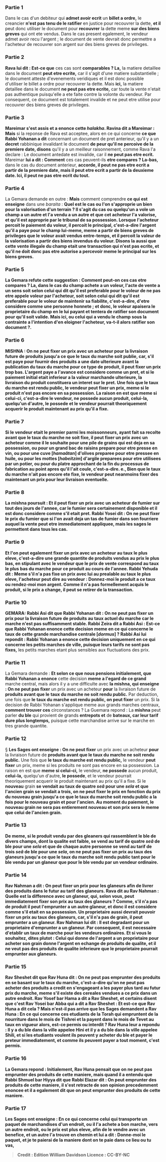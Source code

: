 
### Partie 1
Dans le cas d'un debiteur qui <b>admet avoir ecrit</b> un <b>billet a ordre,</b> le creancier <b>n'est pas tenu de le ratifier</b> en justice pour recouvrer la dette, <b>et il</b> peut donc utiliser le document pour <b>recouvrer</b> la dette meme <b>sur des biens greves</b> qui ont ete vendus. Dans le cas present egalement, le vendeur admet avoir recu l'argent ; le document de vente devrait donc permettre a l'acheteur de recouvrer son argent sur des biens greves de privileges.

### Partie 2
<b>Rava lui dit : Est-ce que</b> ces cas sont <b>comparables ? La,</b> la matiere detaillee dans le document <b>peut etre ecrite,</b> car il s'agit d'une matiere substantielle ; le document atteste d'evenements veridiques et il est donc possible d'utiliser le billet a ordre pour recouvrer la dette. Mais <b>ici,</b> la matiere detaillee dans le document <b>ne peut pas etre ecrite,</b> car toute la vente n'etait pas authentique puisqu'elle a ete faite contre la volonte du vendeur. Par consequent, ce document est totalement invalide et ne peut etre utilise pour recouvrer des biens greves de privileges.

### Partie 3
<b>Mareimar s'est assis et a enonce cette <i>halakha</i>. Ravina dit a Mareimar : Mais</b> si la reponse de Rava est acceptee, alors en ce qui concerne <b>ce que Rabbi Yohanan a dit</b> concernant un document de pret anterieur, qu'il y a un <b>decret</b> rabbinique invalidant le document <b>de peur qu'il ne percoive de la premiere date, disons</b> qu'il y a un meilleur raisonnement, comme Rava l'a declare : Le document antedate est invalide, car il <b>ne peut pas etre ecrit.</b> Mareimar <b>lui a dit : Comment</b> ces cas peuvent-ils <b>etre compares ? La-bas,</b> dans le cas du document anterieur, <b>accorde, il peut ne pas etre ecrit a partir de la premiere date, mais il peut etre ecrit a partir de la deuxieme date. Ici, il peut ne pas etre ecrit du tout.</b>

### Partie 4
La Gemara demande en outre : <b>Mais</b> comment comprendre <b>ce qui est enseigne</b> dans une <i>baraita</i> : <b>Quel est le cas ou l'on s'approprie un bien <b>pour</b> la <b>valorisation d'un terrain ?</b> Il s'agit du cas ou <b>quelqu'un a vole un champ a un autre et l'a vendu a un autre</b> et que cet acheteur l'a <b>valorise, et qu'il est approprie</b> par le tribunal <b>de sa possession. Lorsque</b> l'acheteur <b>percoit</b> le paiement du voleur, <b>il percoit le principal,</b> c'est-a-dire l'argent qu'il a paye pour le champ lui-meme, meme <b>a partir de biens greves de privileges</b> que le voleur avait vendus entre-temps, <b>et il percoit</b> la valeur de la <b>valorisation a partir</b> des <b>biens invendus du voleur. Disons</b> la aussi que cette vente illegale du champ etait une transaction qui n'est <b>pas ecrite,</b> et qu'il ne doit donc pas etre autorise a percevoir meme le principal sur les biens greves.

### Partie 5
La Gemara refute cette suggestion : <b>Comment peut-on</b> ces cas <b>etre compares ? La,</b> dans le cas du champ achete a un voleur, l'acte de vente a un sens <b>soit selon celui qui dit qu'il est preferable pour</b> le voleur <b>de ne pas etre appele voleur</b> par l'acheteur, <b>soit selon celui qui dit qu'il est preferable pour</b> le voleur <b>de maintenir sa fiabilite,</b> c'est-a-dire, d'etre considere comme une personne honnete ; et donc, le voleur <b>apaisera le proprietaire du champ</b> en le lui payant <b>et</b> tentera de <b>ratifier son document</b> pour qu'il soit valide. Mais <b>ici,</b> ou celui qui a vendu le champ sous la contrainte <b>a l'intention d'en eloigner</b> l'acheteur, va-t-il alors <b>ratifier son document ?</b>.

### Partie 6
<strong>MISHNA :</strong> <b>On ne peut fixer</b> un prix avec un acheteur <b>pour</b> la livraison future de <b>produits jusqu'a ce que le</b> <b>taux du marche soit publie,</b> car, s'il est paye pour fournir des produits a une date ulterieure avant la publication du taux du marche pour ce type de produit, il peut fixer un prix trop bas. L'argent paye a l'avance est considere comme un pret, et si le paiement initial etait inferieur a la valeur marchande ulterieure, la livraison du produit constituera un interet sur le pret. Une fois que <b>le</b> <b>taux du marche est rendu public,</b> le vendeur <b>peut fixer</b> un prix, meme si le produit n'est pas encore en sa possession. La raison en est que <b>meme si celui-ci,</b> c'est-a-dire le vendeur, <b>ne possede</b> aucun produit, <b>celui-la,</b> quelqu'un d'autre, <b>le possede</b> et le vendeur pourrait theoriquement acquerir le produit maintenant au prix qu'il a fixe.

### Partie 7
Si le vendeur <b>etait le premier parmi les moissonneurs,</b> ayant fait sa recolte avant que le taux du marche ne soit fixe, il <b>peut fixer</b> un prix <b>avec</b> un acheteur comme il le souhaite <b>pour une pile</b> de grains qui est deja en sa possession, <b>ou pour</b> un grand <b>bac de raisins</b> prepare pour etre presse en vin, <b>ou pour une cuve [<i>hamaâtan</i>] d'olives</b> preparee pour etre pressee en huile, <b>ou pour les mottes [<i>habeitzim</i>]</b> d'argile preparees pour etre utilisees <b>par un potier, ou pour du platre</b> approchant de la fin du processus de fabrication au point <b>apres qu'il l'ait coule,</b> c'est-a-dire. e., Bien que le taux du marche n'ait pas encore ete fixe, le vendeur peut neanmoins fixer des maintenant un prix pour leur livraison eventuelle.

### Partie 8
La mishna poursuit : <b>Et il peut fixer</b> un prix <b>avec</b> un acheteur <b>de fumier</b> sur <b>tout</b> des <b>jours de l'annee,</b> car le fumier sera certainement disponible et il est donc considere comme s'il etait pret. <b>Rabbi Yosei dit : On ne peut fixer</b> le prix <b>du fumier que si l'on</b> avait deja <b>un tas <b>de fumier dans</b> son <b>fourriere</b> auquel la vente peut etre immediatement appliquee, <b>mais les sages le permettent</b> dans tous les cas.

### Partie 9
<b>Et l'on peut</b> egalement <b>fixer</b> un prix <b>avec</b> un acheteur <b>au taux le plus eleve,</b> c'est-a-dire une grande quantite de produits vendus au prix le plus bas, en stipulant avec le vendeur que le prix de vente correspond au taux le plus bas du marche pour ce produit au cours de l'annee. <b>Rabbi Yehuda dit : Meme s'il n'a pas fixe</b> un prix <b>avec lui</b> au prealable <b>au taux le plus eleve,</b> l'acheteur <b>peut dire</b> au vendeur : <b>Donnez-moi</b> le produit <b>a ce</b> taux <b>ou rendez-moi</b> <b>mon argent.</b> Comme il n'a pas formellement acquis le produit, si le prix a change, il peut se retirer de la transaction.

### Partie 10
<strong>GEMARA:</strong> <b>Rabbi Asi dit</b> que <b>Rabbi Yohanan dit : On ne peut pas fixer</b> un prix pour la livraison future de produits <b>au taux</b> actuel du <b>marche</b> car le marche n'est pas suffisamment stable. <b>Rabbi Zeira dit a Rabbi Asi :</b> Est-ce que <b>Rabbi Yohanan enonce</b> cette decision <b>meme en ce qui concerne</b> le taux de <b>cette</b> grande <b>marchandise centrale [<i>dormus</i>] ?</b> Rabbi Asi <b>lui repondit : Rabbi Yohanan a enonce</b> cette decision <b>uniquement en ce qui concerne les</b> petits marches de</b> ville, puisque leurs tarifs ne sont pas fixes,</b> les petits marches etant plus sensibles aux fluctuations des prix.

### Partie 11
La Gemara demande : <b>Et selon ce que nous pensions initialement, que Rabbi Yohanan a enonce</b> cette decision <b>meme a l'egard de ce grand</b> marche central, mais</b> alors il y a une difficulte avec <b>la mishna, qui enseigne : On ne peut pas fixer</b> un prix avec un acheteur <b>pour</b> la livraison future de <b>produits avant que le</b> <b>taux du marche ne soit rendu public.</b> Par deduction, une fois que <b>le</b> <b>taux du marche est rendu public, on peut fixer</b> un prix. Si la decision de Rabbi Yohanan s'applique meme aux grands marches centraux, <b>comment trouver ces</b> circonstances ? La Guemara repond : La <b>mishna</b> peut parler <b>du ble</b> qui provient de grands <b>entrepots et</b> de <b>bateaux, car leur tarif dure plus longtemps,</b> puisque cette marchandise arrive sur le marche en tres grande quantite.

### Partie 12
§ <b>Les Sages ont enseigne : On ne peut fixer</b> un prix avec un acheteur <b>pour</b> la livraison future de <b>produits avant que le <b>taux du marche</b> ne soit rendu public.</b> Une fois que <b>le <b>taux</b> du marche est rendu public,</b> le vendeur <b>peut fixer</b> un prix, meme si les produits ne sont pas encore en sa possession. La raison en est que <b>meme si celui-ci,</b> le vendeur, <b>ne possede</b> aucun produit, <b>celui-la,</b> quelqu'un d'autre, <b>le possede</b>, et le vendeur pourrait theoriquement acquerir le produit maintenant au prix qu'il a fixe. Si le <b>nouveau</b> grain <b>se vendait <b>au</b> taux de <b>quatre</b> <i>seâ</i> pour une <i>sela</i> <b>et que l'ancien</b> grain se vendait <b>a trois, on ne peut fixer</b> le prix en fonction du prix du nouveau grain <b>jusqu'a ce que le</b> <b>taux du marche soit rendu public</b> a la fois <b>pour le nouveau grain et pour l'ancien</b>. Au moment du paiement, le nouveau grain ne sera pas entierement nouveau et son prix sera le meme que celui de l'ancien grain.

### Partie 13
De meme, <b>si le</b> produit vendu par des <b>gleaners</b> qui rassemblent le ble de divers champs, dont la qualite est faible, se vend <b>au</b> tarif de <b>quatre</b> <i>seâ</i> de ble pour une <i>sela</i> <b>et</b> que <b>de chaque</b> autre <b>personne</b> se vend <b>au</b> tarif de <b>trois</b> <i>seâ</i> de ble pour une <i>sela</i>, on <b>ne peut pas fixer</b> un prix au taux des glaneurs <b>jusqu'a ce que le</b> <b>taux du marche soit rendu public</b> tant <b>pour</b> le ble vendu par <b>un glaneur que pour</b> le ble vendu par un <b>vendeur ordinaire. </b>

### Partie 14
<b>Rav Nahman a dit : On peut fixer</b> un prix <b>pour les glaneurs</b> afin de livrer des produits dans le futur <b>au tarif des glaneurs. Rava dit au Rav Nahman : Quelle est la difference</b> avec <b>un glaneur,</b> qui, selon vous, peut immediatement fixer son prix au taux des glaneurs ? <b>Comme, s'il n'a pas</b> de produit <b>il peut l'emprunter a un autre glaneur,</b> et donc il est considere comme s'il etait en sa possession. <b>Un proprietaire aussi</b> devrait pouvoir fixer un prix au taux des glaneurs, car, s'il n'a pas de grain, il peut <b>emprunter a un glaneur.</b> Rav Nahman lui <b>dit :</b> Il est <b>degradant</b> pour <b>un proprietaire d'emprunter a un glaneur.</b> Par consequent, il est necessaire d'etablir un taux de marche pour les vendeurs ordinaires. Et <b>si vous le souhaitez, dites</b> plutot : <b>Celui qui donne de l'argent a un proprietaire</b> pour acheter son grain <b>donne</b> l'argent en echange <b>de produits de qualite,</b> et il ne veut pas des produits de qualite inferieure que le proprietaire pourrait emprunter aux glaneurs.

### Partie 15
<b>Rav Sheshet dit</b> que <b>Rav Huna dit : On ne peut pas emprunter</b> des produits en se basant <b>sur le taux du marche,</b> c'est-a-dire qu'on ne peut pas acheter des produits a credit en s'engageant a les payer plus tard au futur prix du marche, meme s'il existe des cereales vendues a ce prix dans un autre endroit. <b>Rav Yosef bar Hama a dit a Rav Sheshet, et certains disent que</b> c'est <b>Rav Yosei bar Abba</b> qui a dit <b>a Rav Sheshet : Et est-ce que Rav Huna a dit cela ? Mais</b> n'est-il pas arrive que les Sages <b>demandent a Rav Huna :</b> En ce qui concerne <b>ces etudiants</b> de la Torah <b>qui empruntent</b> de la nourriture <b>dans</b> le mois de <b>Tishrei et la payent</b> <b>dans le mois de Tevet</b> au taux en vigueur alors, est-ce <b>permis ou interdit ?</b> Rav Huna <b>leur a repondu : Il y a du ble dans</b> la ville appelee <b>Hini et il y a du ble dans</b> la ville appelee <b>Shili, et si</b> les etudiants <b>voulent</b> <b>ils peuvent y acheter</b> du ble <b>et payer</b> le preteur immediatement, et comme ils peuvent payer a tout moment, c'est permis.

### Partie 16
La Gemara repond : <b>Initialement, Rav Huna pensait</b> que <b>on ne peut pas emprunter</b> des produits de cette maniere, <b>mais quand il a entendu que Rabbi Shmuel bar Hiyya dit</b> que <b>Rabbi Elazar dit : On peut emprunter</b> des produits de cette maniere, il s'est retracte de son opinion precedemment enoncee et <b>il a egalement dit</b> que <b>on peut emprunter</b> des produits de cette maniere.

### Partie 17
<b>Les Sages ont enseigne :</b> En ce qui concerne <b>celui qui transporte un paquet</b> de marchandises <b>d'un endroit,</b> ou il l'a achete a bon marche, <b>vers un autre endroit,</b> ou le prix est plus eleve, afin de le vendre avec un benefice, et <b>un autre l'a trouve</b> en chemin <b>et lui a dit : Donne-moi</b> le paquet, <b>et je te paierai de la maniere dont on te paie dans ce lieu</b> ou tu vas,

>Credit : Edition William Davidson
>Licence : CC-BY-NC